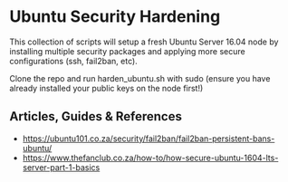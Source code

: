 # Ubuntu Security Hardening
This collection of scripts will setup a fresh Ubuntu Server 16.04 node by installing multiple security packages and applying more secure configurations (ssh, fail2ban, etc).

Clone the repo and run harden_ubuntu.sh with sudo (ensure you have already installed your public keys on the node first!)

## Articles, Guides & References
- https://ubuntu101.co.za/security/fail2ban/fail2ban-persistent-bans-ubuntu/
- https://www.thefanclub.co.za/how-to/how-secure-ubuntu-1604-lts-server-part-1-basics
